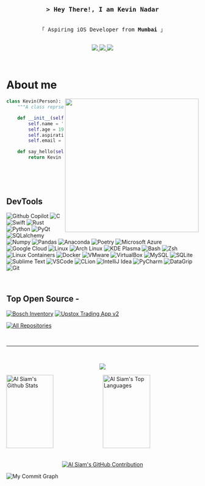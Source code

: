 <!-- Intro  -->
<h3 align="center">
    <samp>&gt; Hey There!, I am
        <b><a target="_blank"">Kevin Nadar</a></b>
    </samp>
</h3>

<p align="center"> 
    <samp>
        <br>「 Aspiring iOS Developer from <b>Mumbai</b> 」<br>
        <br>
    </samp>
</p>

<p align="center">
    <a href="https://t.me/kevin_nadar" target="_blank">
    <img src="https://img.shields.io/badge/Telegram-20BEFF?&style=for-the-badge&logo=telegram&logoColor=white" />
    </a>
    <a href="https://twitter.com/KevinNadar2004" target="_blank">
    <img src="https://img.shields.io/badge/Twitter-1DA1F2?style=for-the-badge&logo=twitter&logoColor=white" />
    </a>
    <a href="https://www.linkedin.com/in/kevin-nadar-509946284" target="_blank">
    <img src="https://img.shields.io/badge/LinkedIn-0077B5?style=for-the-badge&logo=linkedin&logoColor=white" />
    </a>
</p>
<br />

<!-- About Section -->
 # About me

 <picture> 
<a href="https://media.giphy.com/media/SWoSkN6DxTszqIKEqv/giphy.gif" alt="Developer">
<img src="https://media4.giphy.com/media/v1.Y2lkPTc5MGI3NjExNjR6aTU1MmF5Z3NlaGtmNWoyNGlsZ2ZiazI5a3N4OWJwZnFoeHltMSZlcD12MV9pbnRlcm5hbF9naWZfYnlfaWQmY3Q9Zw/SWoSkN6DxTszqIKEqv/giphy.gif" align="right" width="350">
</a>
</picture>

```Python
class Kevin(Person):
    """A class reprsenting me!"""

    def __init__(self) -> Kevin:
        self.name = 'Kevin Nadar'
        self.age = 19
        self.aspiration = 'iOS Developer'
        self.email = 'kevin.nadar@pm.me'

    def say_hello(self) -> str:
        return Kevin says Hello👋
```

<br/>
<br/>
<br/>

## DevTools

![Github Copilot](https://img.shields.io/badge/GitHub_Copilot-000000?logo=githubcopilot&logoColor=white)
![C](https://img.shields.io/badge/C-A8B9CC?logo=C&logoColor=white)
![Swift](https://img.shields.io/badge/Swift-F05138?logo=swift&logoColor=white)
![Rust](https://img.shields.io/badge/Rust-000000?logo=rust&logoColor=white)
![Python](https://img.shields.io/badge/Python-3776AB?logo=python&logoColor=white)
![PyQt](https://img.shields.io/badge/PyQt-41CD52?logo=qt&logoColor=white)
![SQLalchemy](https://img.shields.io/badge/SQLalchemy-D71F00?logo=sqlalchemy&logoColor=white)
![Numpy](https://img.shields.io/badge/Numpy-013243?logo=numpy&logoColor=white)
![Pandas](https://img.shields.io/badge/Pandas-150458?logo=pandas&logoColor=white)
![Anaconda](https://img.shields.io/badge/Anaconda-44A833?logo=anaconda&logoColor=white)
![Poetry](https://img.shields.io/badge/Poetry-60A5FA?logo=poetry&logoColor=white)
![Microsoft Azure](https://img.shields.io/badge/Microsoft_Azure-0078D4?logo=microsoftazure&logoColor=white)
![Google Cloud](https://img.shields.io/badge/Google_Cloud-4285F4?logo=googlecloud&logoColor=white)
![Linux](https://img.shields.io/badge/Linux-FCC624?logo=linux&logoColor=white)
![Arch Linux](https://img.shields.io/badge/Arch_Linux-1793D1?logo=archlinux&logoColor=white)
![KDE Plasma](https://img.shields.io/badge/KDE_Plasma-1D99F3?logo=kde&logoColor=white)
![Bash](https://img.shields.io/badge/Bash-4EAA25?logo=gnubash&logoColor=white)
![Zsh](https://img.shields.io/badge/Zsh-F15A24?logo=zsh&logoColor=white)
![Linux Containers](https://img.shields.io/badge/Linux_Containers-333333?logo=linuxcontainers&logoColor=white)
![Docker](https://img.shields.io/badge/Docker-2496ED?logo=docker&logoColor=white)
![VMware](https://img.shields.io/badge/VMware-607078?logo=vmware&logoColor=white)
![VirtualBox](https://img.shields.io/badge/VirtualBox-183A61?logo=virtualbox&logoColor=white)
![MySQL](https://img.shields.io/badge/MySQL-4479A1?logo=mysql&logoColor=white)
![SQLite](https://img.shields.io/badge/SQLite-003B57?logo=sqlite&logoColor=white)
![Sublime Text](https://img.shields.io/badge/Sublime_Text-FF9800?logo=visual%20studio&logoColor=white)
![VSCode](https://img.shields.io/badge/Visual_Studio_code-007ACC?logo=sublimetext&logoColor=white)
![CLion](https://img.shields.io/badge/Clion-000000?logo=clion&logoColor=white)
![IntelliJ Idea](https://img.shields.io/badge/IntelliJ_Idea_Ultimate-000000?logo=intellijidea&logoColor=white)
![PyCharm](https://img.shields.io/badge/PyCharm_Professional-000000?logo=pycharm&logoColor=white)
![DataGrip](https://img.shields.io/badge/DataGrip-000000?logo=datagrip&logoColor=white)
![Git](https://img.shields.io/badge/Git-F05032?logo=git&logoColor=white)

<br/>

## Top Open Source -
[![Bosch Inventory](https://github-readme-stats.vercel.app/api/pin/?username=KXN2004&repo=Bosch-Inventory&theme=transparent)](https://github.com/KXN2004/Bosch-Inventory)
[![Upstox Trading App v2](https://github-readme-stats.vercel.app/api/pin/?username=KXN2004&repo=Upstox-Trading-App-v2&theme=transparent)](https://github.com/KXN2004/Uptsox-Trading-App-v2)

<p align="left">
  <a href="https://github.com/KXN2004?tab=repositories" target="_blank"><img alt="All Repositories" title="All Repositories" src="https://img.shields.io/badge/-All%20Repos-2962FF?logo=koding&logoColor=white"/></a>
</p>

<br/>
<hr/>
<br/>

<p align="center">
  <a href="https://github.com/KXN2004">
    <img src="https://github-readme-streak-stats.herokuapp.com/?user=KXN2004&theme=transparent" />
  </a>
</p>

<a> 
    <a href="https://github.com/KXN2004"><img alt="Al Siam's Github Stats" src="https://denvercoder1-github-readme-stats.vercel.app/api?username=KXN2004&count_private=true&theme=transparent" height="192px" width="49.5%"/></a>
  <a href="https://github.com/KXN2004"><img alt="Al Siam's Top Languages" src="https://denvercoder1-github-readme-stats.vercel.app/api/top-langs/?username=KXN2004&langs_count=8&layout=compact&theme=transparent" height="192px" width="49.5%"/></a>
  <br/>
</a>

<br />

<p align="center">
  <a href="https://github.com/KXN2004">
    <img src="https://github-profile-summary-cards.vercel.app/api/cards/profile-details?username=KXN2004&theme=radical" alt="Al Siam's GitHub Contribution"/>
  </a>
</p>

![My Commit Graph](https://github-readme-activity-graph.vercel.app/graph?username=KXN2004&custom_title=Kevin's%20GitHub%20Activity%20Graph&bg_color=0D1117&color=7F3FBF&line=7F3FBF&point=7F3FBF&area_color=FFFFFF&title_color=FFFFFF&area=true)
